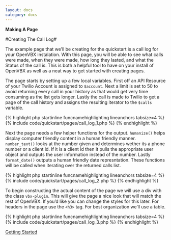 ```yaml
---
layout: docs
category: docs
---
```


**Making A Page**

#Creating The Call Log#

The example page that we&rsquo;ll be creating for the quickstart is a call log for your OpenVBX instalation. With this page, you will be able to see what calls were made, when they were made, how long they lasted, and what the Status of the call is. This is both a helpful tool to have on your install of OpenVBX as well as a neat way to get started with creating pages.

The page starts by setting up a few local variables. First off an API Resource of your Twilio Account is assigned to `$account`. Next a limit is set to 50 to avoid returning every call in your history as that would get very time consuming as the list gets longer. Lastly the call is made to Twilio to get a page of the call history and assigns the resulting iterator to the `$calls` variable.

{% highlight php startinline funcnamehighlighting  lineanchors tabsize=4 %}
{% include code/quickstart/pages/call_log_1.php %}
{% endhighlight %}

Next the page needs a few helper functions for the output. `humanize()` helps display computer friendly content in a human friendly manner. `number_text()` looks at the number given and determines wether its a phone number or a client id. If it is a client id then it pulls the appropriate user object and outputs the user information instead of the number. Lastly `format_date()` outputs a human friendly date represntation. These functions will be called when iterating over the returned calls list.

{% highlight php startinline funcnamehighlighting  lineanchors tabsize=4 %}
{% include code/quickstart/pages/call_log_2.php %}
{% endhighlight %}

To begin constructing the actual content of the page we will use a div with the class `vbx-plugin`. This will give the page a nice look that will match the rest of OpenVBX. If you&rsquo;d like you can change the styles for this later. For headers in the page use the `<h3>` tag. For best organization we&rsquo;ll use a table.


{% highlight php startinline funcnamehighlighting  lineanchors tabsize=4 %}
{% include code/quickstart/pages/call_log_3.php %}
{% endhighlight %}

<a href="../" class="prev-page"><span></span> Getting Started</a>
<br class="clear" />
